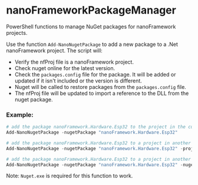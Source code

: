 # nanoFrameworkPackageManager
PowerShell functions to manage NuGet packages for nanoFramework projects.

Use the function ``Add-NanoNugetPackage`` to add a new package to a .Net nanoFramework project. 
The script will:
- Verify the nfProj file is a nanoFramework project.
- Check nuget online for the latest version.
- Check the ``packages.config`` file for the package. It will be added or updated if it isn't included or the version is different.
- Nuget will be called to restore packages from the ``packages.config`` file.
- The nfProj file will be updated to import a reference to the DLL from the nuget package.

### Example:

```PowerShell
# add the package nanoFramework.Hardware.Esp32 to the project in the current folder. Only one nfProj file is supported
Add-NanoNugetPackage -nugetPackage "nanoFramework.Hardware.Esp32"
```

```PowerShell
# add the package nanoFramework.Hardware.Esp32 to a project in another folder. Path can be relative
Add-NanoNugetPackage -nugetPackage "nanoFramework.Hardware.Esp32" -projectFile "path/to/project.nfProj"
```

```PowerShell
# add the package nanoFramework.Hardware.Esp32 to a project in another folder. Specify the location of nuget.exe if it is not in the path.
Add-NanoNugetPackage -nugetPackage "nanoFramework.Hardware.Esp32" -nugetLocation "c:\nuget\nuget.exe"
```

Note: ``Nuget.exe`` is required for this function to work.
